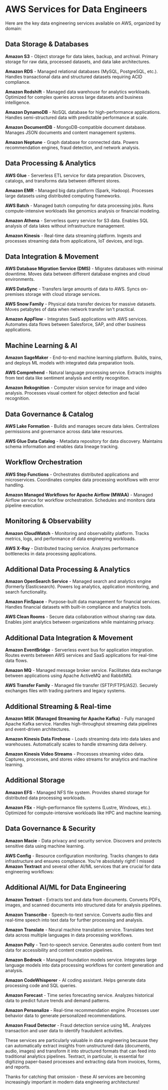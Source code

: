 # AWS Services for Data Engineers
Here are the key data engineering services available on AWS, organized by domain:

## Data Storage & Databases
**Amazon S3** - Object storage for data lakes, backup, and archival. Primary storage for raw data, processed datasets, and data lake architectures.

**Amazon RDS** - Managed relational databases (MySQL, PostgreSQL, etc.). Handles transactional data and structured datasets requiring ACID compliance.

**Amazon Redshift** - Managed data warehouse for analytics workloads. Optimized for complex queries across large datasets and business intelligence.

**Amazon DynamoDB** - NoSQL database for high-performance applications. Handles semi-structured data with predictable performance at scale.

**Amazon DocumentDB** - MongoDB-compatible document database. Manages JSON documents and content management systems.

**Amazon Neptune** - Graph database for connected data. Powers recommendation engines, fraud detection, and network analysis.

## Data Processing & Analytics
**AWS Glue** - Serverless ETL service for data preparation. Discovers, catalogs, and transforms data between different stores.

**Amazon EMR** - Managed big data platform (Spark, Hadoop). Processes large datasets using distributed computing frameworks.

**AWS Batch** - Managed batch computing for data processing jobs. Runs compute-intensive workloads like genomics analysis or financial modeling.

**Amazon Athena** - Serverless query service for S3 data. Enables SQL analysis of data lakes without infrastructure management.

**Amazon Kinesis** - Real-time data streaming platform. Ingests and processes streaming data from applications, IoT devices, and logs.

## Data Integration & Movement
**AWS Database Migration Service (DMS)** - Migrates databases with minimal downtime. Moves data between different database engines and cloud environments.

**AWS DataSync** - Transfers large amounts of data to AWS. Syncs on-premises storage with cloud storage services.

**AWS Snow Family** - Physical data transfer devices for massive datasets. Moves petabytes of data when network transfer isn't practical.

**Amazon AppFlow** - Integrates SaaS applications with AWS services. Automates data flows between Salesforce, SAP, and other business applications.

## Machine Learning & AI
**Amazon SageMaker** - End-to-end machine learning platform. Builds, trains, and deploys ML models with integrated data preparation tools.

**AWS Comprehend** - Natural language processing service. Extracts insights from text data like sentiment analysis and entity recognition.

**Amazon Rekognition** - Computer vision service for image and video analysis. Processes visual content for object detection and facial recognition.

## Data Governance & Catalog
**AWS Lake Formation** - Builds and manages secure data lakes. Centralizes permissions and governance across data lake resources.

**AWS Glue Data Catalog** - Metadata repository for data discovery. Maintains schema information and enables data lineage tracking.

## Workflow Orchestration
**AWS Step Functions** - Orchestrates distributed applications and microservices. Coordinates complex data processing workflows with error handling.

**Amazon Managed Workflows for Apache Airflow (MWAA)** - Managed Airflow service for workflow orchestration. Schedules and monitors data pipeline execution.

## Monitoring & Observability
**Amazon CloudWatch** - Monitoring and observability platform. Tracks metrics, logs, and performance of data engineering workloads.

**AWS X-Ray** - Distributed tracing service. Analyzes performance bottlenecks in data processing applications.

## Additional Data Processing & Analytics
**Amazon OpenSearch Service** - Managed search and analytics engine (formerly Elasticsearch). Powers log analytics, application monitoring, and search functionality.

**Amazon FinSpace** - Purpose-built data management for financial services. Handles financial datasets with built-in compliance and analytics tools.

**AWS Clean Rooms** - Secure data collaboration without sharing raw data. Enables joint analytics between organizations while maintaining privacy.

## Additional Data Integration & Movement
**Amazon EventBridge** - Serverless event bus for application integration. Routes events between AWS services and SaaS applications for real-time data flows.

**Amazon MQ** - Managed message broker service. Facilitates data exchange between applications using Apache ActiveMQ and RabbitMQ.

**AWS Transfer Family** - Managed file transfer (SFTP/FTPS/AS2). Securely exchanges files with trading partners and legacy systems.

## Additional Streaming & Real-time
**Amazon MSK (Managed Streaming for Apache Kafka)** - Fully managed Apache Kafka service. Handles high-throughput streaming data pipelines and event-driven architectures.

**Amazon Kinesis Data Firehose** - Loads streaming data into data lakes and warehouses. Automatically scales to handle streaming data delivery.

**Amazon Kinesis Video Streams** - Processes streaming video data. Captures, processes, and stores video streams for analytics and machine learning.

## Additional Storage
**Amazon EFS** - Managed NFS file system. Provides shared storage for distributed data processing workloads.

**Amazon FSx** - High-performance file systems (Lustre, Windows, etc.). Optimized for compute-intensive workloads like HPC and machine learning.

## Data Governance & Security
**Amazon Macie** - Data privacy and security service. Discovers and protects sensitive data using machine learning.

**AWS Config** - Resource configuration monitoring. Tracks changes to data infrastructure and ensures compliance.
You're absolutely right! I missed **Amazon Textract** and several other AI/ML services that are crucial for data engineering workflows:

## Additional AI/ML for Data Engineering
**Amazon Textract** - Extracts text and data from documents. Converts PDFs, images, and scanned documents into structured data for analysis pipelines.

**Amazon Transcribe** - Speech-to-text service. Converts audio files and real-time speech into text data for further processing and analysis.

**Amazon Translate** - Neural machine translation service. Translates text data across multiple languages in data processing workflows.

**Amazon Polly** - Text-to-speech service. Generates audio content from text data for accessibility and content creation pipelines.

**Amazon Bedrock** - Managed foundation models service. Integrates large language models into data processing workflows for content generation and analysis.

**Amazon CodeWhisperer** - AI coding assistant. Helps generate data processing code and SQL queries.

**Amazon Forecast** - Time series forecasting service. Analyzes historical data to predict future trends and demand patterns.

**Amazon Personalize** - Real-time recommendation engine. Processes user behavior data to generate personalized recommendations.

**Amazon Fraud Detector** - Fraud detection service using ML. Analyzes transaction and user data to identify fraudulent activities.

These services are particularly valuable in data engineering because they can automatically extract insights from unstructured data (documents, audio, images) and transform it into structured formats that can feed into traditional analytics pipelines. Textract, in particular, is essential for digitizing paper-based processes and extracting data from invoices, forms, and reports.

Thanks for catching that omission - these AI services are becoming increasingly important in modern data engineering architectures!
